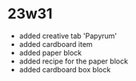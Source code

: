 # 23w31
- added creative tab 'Papyrum'
- added cardboard item
- added paper block
- added recipe for the paper block
- added cardboard box block
